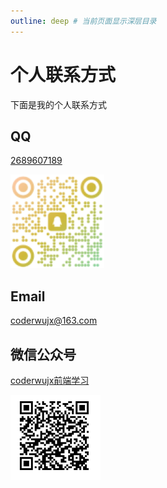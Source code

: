 ```yaml
---
outline: deep # 当前页面显示深层目录
---
```



# 个人联系方式

下面是我的个人联系方式

## QQ

[2689607189](https://qm.qq.com/q/xFHlEZHIaI)

[![qq图片](./public/images/qq.png)](https://qm.qq.com/q/xFHlEZHIaI)

## Email

[coderwujx@163.com](https://email.163.com/)

## 微信公众号

[coderwujx前端学习](https://mp.weixin.qq.com/s/vDjDDazCs2cvxeAwmwHJrA)

[![微信公众号](./public/images/Weixin.png)](https://mp.weixin.qq.com/s/vDjDDazCs2cvxeAwmwHJrA)
